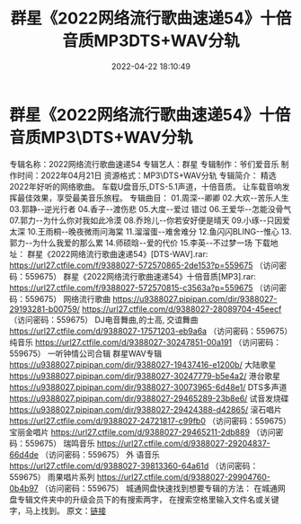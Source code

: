 ﻿---
title: 群星《2022网络流行歌曲速递54》十倍音质MP3DTS+WAV分轨
date: 2022-04-22 18:10:49
categories: 新碟专辑、稀有等精品
tags: 国语流行
---
# 群星《2022网络流行歌曲速递54》十倍音质MP3\DTS+WAV分轨

专辑名称：2022网络流行歌曲速递54
专辑艺人：群星
专辑制作：爷们爱音乐
制作时间：2022年04月21日
资源格式：MP3\DTS+WAV分轨
专辑简介：
精选2022年好听的网络歌曲。
车载U盘音乐,DTS-5.1声道，十倍音质。
让车载音响发挥最佳效果，享受最美音乐旅程。
专辑曲目：
01.周深--卿卿
02.大欢--苦乐人生
03.郭静--逆光行者
04.香子--渡伤悲
05.大度--爱过 错过
06.王爱华--怎能没骨气
07.郭力--为什么你对我如此冷漠
08.乔玲儿--你若安好便是晴天
09.小琢--只因爱太深
10.王雨桐--晚夜微雨问海棠
11.溜溜蛋--难舍难分
12.鱼闪闪BLING--惟心
13.郭力--为什么我爱的那么累
14.师硕晗--爱的代价
15.李英--不过梦一场
下载地址：
群星《2022网络流行歌曲速递54》[DTS-WAV].rar: https://url27.ctfile.com/f/9388027-572570865-2de153?p=559675
（访问密码：559675）
群星《2022网络流行歌曲速递54》十倍音质[MP3].rar: https://url27.ctfile.com/f/9388027-572570815-c3563a?p=559675
（访问密码：559675）
网络流行歌曲
https://u9388027.pipipan.com/dir/9388027-29193281-b00759/
https://url27.ctfile.com/d/9388027-28089704-45eecf
（访问密码：559675）
DJ电音舞曲,的士高, 交谊舞曲
https://url27.ctfile.com/d/9388027-17571203-eb9a6a
（访问密码：559675）
纯音乐
https://url27.ctfile.com/d/9388027-30247851-00a191
（访问密码：559675）
一听钟情公司合辑
群星WAV专辑
https://u9388027.pipipan.com/dir/9388027-19437416-e1200b/
大陆歌星
https://u9388027.pipipan.com/dir/9388027-30247779-b5e4a2/
港台歌星
https://u9388027.pipipan.com/dir/9388027-30073965-6d48e1/
DTS多声道
https://u9388027.pipipan.com/dir/9388027-29465289-23b8e6/
试音发烧碟
https://u9388027.pipipan.com/dir/9388027-29424388-d42865/
滚石唱片
https://url27.ctfile.com/d/9388027-24721817-c99fb0
（访问密码：559675）
宝丽金唱片
https://url27.ctfile.com/d/9388027-29465211-2db889
（访问密码：559675）
瑞鸣音乐
https://url27.ctfile.com/d/9388027-29204837-66d4de
（访问密码：559675）
外
语音乐
https://url27.ctfile.com/d/9388027-39813360-64a61d
（访问密码：559675）
雨果唱片系列
https://url27.ctfile.com/d/9388027-29904760-0b4b97
（访问密码：559675）
城通网盘快速找到想要专辑的方法：
在城通网盘专辑文件夹中的升级会员下的有搜索两字，
在搜索空格里输入文件名或关键字，马上找到。
原文：[链接](https://blog.sina.com.cn/s/blog_1647c7e7601030wso.html)